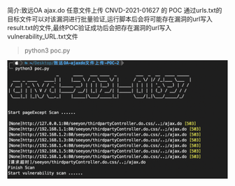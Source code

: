 简介:致远OA ajax.do 任意文件上传 CNVD-2021-01627 的 POC
通过urls.txt的目标文件可以对该漏洞进行批量验证,运行脚本后会将可能存在漏洞的url写入result.txt的文件,最终POC验证成功后会把存在漏洞的url写入vulnerability_URL.txt文件
> python3 poc.py
<img src="demo.jpg">
